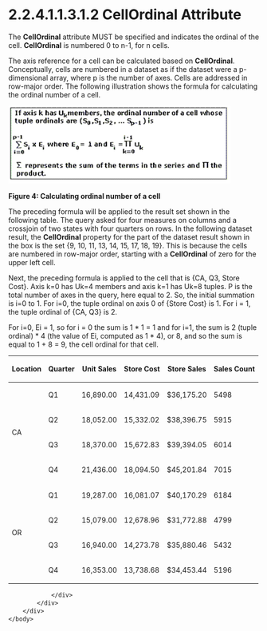 <html dir="LTR" xmlns:mshelp="http://msdn.microsoft.com/mshelp" xmlns:ddue="http://ddue.schemas.microsoft.com/authoring/2003/5" xmlns:xlink="http://www.w3.org/1999/xlink" xmlns:tool="http://www.microsoft.com/tooltip">
    <head>
        <meta http-equiv="Content-Type" content="text/html; CHARSET=utf-8"></meta>
        <meta name="save" content="history"></meta>
        <title>2.2.4.1.1.3.1.2 CellOrdinal Attribute</title>
        <xml>
            <mshelp:toctitle title="2.2.4.1.1.3.1.2 CellOrdinal Attribute"></mshelp:toctitle>
            <mshelp:rltitle title="[MS-SSAS]: CellOrdinal Attribute"></mshelp:rltitle>
            <mshelp:keyword index="A" term="c24f3d01-b9ca-4d3c-a970-7d7b13b3cebe"></mshelp:keyword>
            <mshelp:attr name="DCSext.ContentType" value="open specification"></mshelp:attr>
            <mshelp:attr name="AssetID" value="c24f3d01-b9ca-4d3c-a970-7d7b13b3cebe"></mshelp:attr>
            <mshelp:attr name="TopicType" value="kbRef"></mshelp:attr>
            <mshelp:attr name="DCSext.Title" value="[MS-SSAS]: CellOrdinal Attribute" />
        </xml>
    </head>
    <body>
        <div id="header">
            <h1 class="heading">2.2.4.1.1.3.1.2 CellOrdinal Attribute</h1>
        </div>
        <div id="mainSection">
            <div id="mainBody">
                <div id="allHistory" class="saveHistory"></div>
                <div id="sectionSection0" class="section" name="collapseableSection">
                    

<p>The <b>CellOrdinal</b> attribute MUST be specified and
indicates the ordinal of the cell. <b>CellOrdinal</b> is numbered 0 to n-1, for
n cells.</p>

<p>The axis reference for a cell can be calculated based on <b>CellOrdinal</b>.
Conceptually, cells are numbered in a dataset as if the dataset were a
p-dimensional array, where p is the number of axes. Cells are addressed in
row-major order. The following illustration shows the formula for calculating
the ordinal number of a cell.</p>

<p><img id="Picture" src="MS-SSAS_files/image004.png" alt="Calculating ordinal number of a cell" title="Calculating ordinal number of a cell"></p>

<p><b>Figure 4: Calculating ordinal number of a cell</b></p>

<p>The preceding formula will be applied to the result set
shown in the following table. The query asked for four measures on columns and
a crossjoin of two states with four quarters on rows. In the following dataset
result, the <b>CellOrdinal</b> property for the part of the dataset result
shown in the box is the set {9, 10, 11, 13, 14, 15, 17, 18, 19}. This is
because the cells are numbered in row-major order, starting with a <b>CellOrdinal</b>
of zero for the upper left cell.</p>

<p>Next, the preceding formula is applied to the cell that is
{CA, Q3, Store Cost}. Axis k=0 has Uk=4 members and axis k=1 has Uk=8 tuples. P
is the total number of axes in the query, here equal to 2. So, the initial
summation is i=0 to 1. For i=0, the tuple ordinal on axis 0 of {Store Cost} is
1. For i = 1, the tuple ordinal of {CA, Q3} is 2.</p>

<p>For i=0, Ei = 1, so for i = 0 the sum is 1 * 1 = 1 and for
i=1, the sum is 2 (tuple ordinal) * 4 (the value of Ei, computed as 1 * 4), or
8, and so the sum is equal to 1 + 8 = 9, the cell ordinal for that cell.</p>

<table>
 <thead>
  <tr>
   <th>
   <p>Location</p>
   </th>
   <th>
   <p>Quarter</p>
   </th>
   <th>
   <p>Unit Sales</p>
   </th>
   <th>
   <p>Store Cost</p>
   </th>
   <th>
   <p>Store Sales</p>
   </th>
   <th>
   <p>Sales Count</p>
   </th>
  </tr>
 </thead>
 <tr>
  <td rowspan="4">
  <p>      CA</p>
  </td>
  <td>
  <p>   Q1</p>
  </td>
  <td>
  <p>16,890.00</p>
  </td>
  <td>
  <p>14,431.09</p>
  </td>
  <td>
  <p>$36,175.20</p>
  </td>
  <td>
  <p>5498</p>
  </td>
 </tr>
 <tr>
  <td>
  <p>   Q2</p>
  </td>
  <td>
  <p>18,052.00</p>
  </td>
  <td>
  <p>15,332.02</p>
  </td>
  <td>
  <p>$38,396.75</p>
  </td>
  <td>
  <p>5915</p>
  </td>
 </tr>
 <tr>
  <td>
  <p>   Q3</p>
  </td>
  <td>
  <p>18,370.00</p>
  </td>
  <td>
  <p>15,672.83</p>
  </td>
  <td>
  <p>$39,394.05</p>
  </td>
  <td>
  <p>6014</p>
  </td>
 </tr>
 <tr>
  <td>
  <p>   Q4</p>
  </td>
  <td>
  <p>21,436.00</p>
  </td>
  <td>
  <p>18,094.50</p>
  </td>
  <td>
  <p>$45,201.84</p>
  </td>
  <td>
  <p>7015</p>
  </td>
 </tr>
 <tr>
  <td rowspan="4">
  <p>      OR</p>
  </td>
  <td>
  <p>   Q1</p>
  </td>
  <td>
  <p>19,287.00</p>
  </td>
  <td>
  <p>16,081.07</p>
  </td>
  <td>
  <p>$40,170.29</p>
  </td>
  <td>
  <p>6184</p>
  </td>
 </tr>
 <tr>
  <td>
  <p>   Q2</p>
  </td>
  <td>
  <p>15,079.00</p>
  </td>
  <td>
  <p>12,678.96</p>
  </td>
  <td>
  <p>$31,772.88</p>
  </td>
  <td>
  <p>4799</p>
  </td>
 </tr>
 <tr>
  <td>
  <p>   Q3</p>
  </td>
  <td>
  <p>16,940.00</p>
  </td>
  <td>
  <p>14,273.78</p>
  </td>
  <td>
  <p>$35,880.46</p>
  </td>
  <td>
  <p>5432</p>
  </td>
 </tr>
 <tr>
  <td>
  <p>   Q4</p>
  </td>
  <td>
  <p>16,353.00</p>
  </td>
  <td>
  <p>13,738.68</p>
  </td>
  <td>
  <p>$34,453.44</p>
  </td>
  <td>
  <p>5196</p>
  </td>
 </tr>
</table>

<p> </p>


                </div>
            </div>
        </div>
    </body>
</html>